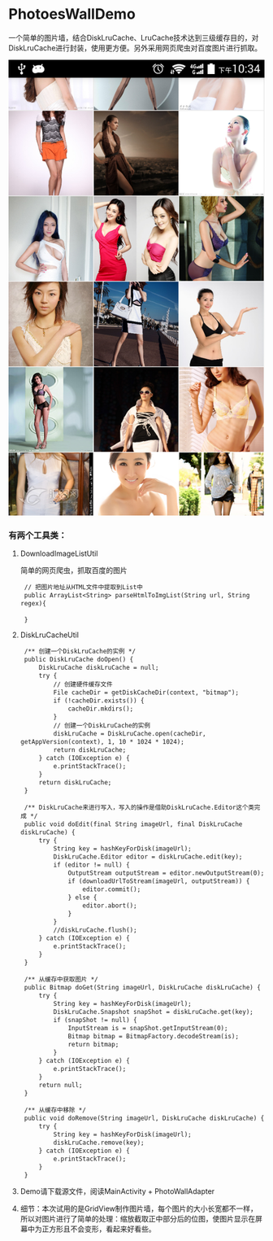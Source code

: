 # PhotoesWallDemo
一个简单的图片墙，结合DiskLruCache、LruCache技术达到三级缓存目的，对DiskLruCache进行封装，使用更方便。另外采用网页爬虫对百度图片进行抓取。

![](imgs/1.png)


### 有两个工具类：
1. DownloadImageListUtil

	简单的网页爬虫，抓取百度的图片

		// 把图片地址从HTML文件中提取到List中
		public ArrayList<String> parseHtmlToImgList(String url, String regex){
	
		}

2. DiskLruCacheUtil

	
		/** 创建一个DiskLruCache的实例 */
		public DiskLruCache doOpen() {
			DiskLruCache diskLruCache = null;
			try {
				// 创建硬件缓存文件
				File cacheDir = getDiskCacheDir(context, "bitmap");
				if (!cacheDir.exists()) {
					cacheDir.mkdirs();
				}
				// 创建一个DiskLruCache的实例
				diskLruCache = DiskLruCache.open(cacheDir, getAppVersion(context), 1, 10 * 1024 * 1024);
				return diskLruCache;
			} catch (IOException e) {
				e.printStackTrace();
			}
			return diskLruCache;
		}
	
		/** DiskLruCache来进行写入，写入的操作是借助DiskLruCache.Editor这个类完成 */
		public void doEdit(final String imageUrl, final DiskLruCache diskLruCache) {
			try {
				String key = hashKeyForDisk(imageUrl);
				DiskLruCache.Editor editor = diskLruCache.edit(key);
				if (editor != null) {
					OutputStream outputStream = editor.newOutputStream(0);
					if (downloadUrlToStream(imageUrl, outputStream)) {
						editor.commit();
					} else {
						editor.abort();
					}
				}
				//diskLruCache.flush();
			} catch (IOException e) {
				e.printStackTrace();
			}
		}
	
		/** 从缓存中获取图片 */
		public Bitmap doGet(String imageUrl, DiskLruCache diskLruCache) {
			try {
				String key = hashKeyForDisk(imageUrl);
				DiskLruCache.Snapshot snapShot = diskLruCache.get(key);
				if (snapShot != null) {
					InputStream is = snapShot.getInputStream(0);
					Bitmap bitmap = BitmapFactory.decodeStream(is);
					return bitmap;
				}
			} catch (IOException e) {
				e.printStackTrace();
			}
			return null;
		}
	
		/** 从缓存中移除 */
		public void doRemove(String imageUrl, DiskLruCache diskLruCache) {
			try {
				String key = hashKeyForDisk(imageUrl);
				diskLruCache.remove(key);
			} catch (IOException e) {
				e.printStackTrace();
			}
		}

3. Demo请下载源文件，阅读MainActivity + PhotoWallAdapter

4. 细节：本次试用的是GridView制作图片墙，每个图片的大小长宽都不一样，所以对图片进行了简单的处理：缩放截取正中部分后的位图，使图片显示在屏幕中为正方形且不会变形，看起来好看些。